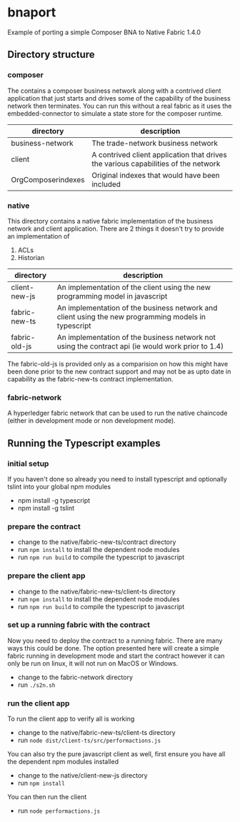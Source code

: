 # bnaport
Example of porting a simple Composer BNA to Native Fabric 1.4.0

## Directory structure

### composer
The contains a composer business network along with a contrived client application that just starts and drives some of the capability of the business network then terminates. You can run this without a real fabric as it uses the embedded-connector to simulate a state store for the composer runtime.

| directory | description |
| --------- | ----------- |
| business-network | The trade-network business network |
| client | A contrived client application that drives the various capabilities of the network |
| OrgComposerindexes | Original indexes that would have been included |

### native
This directory contains a native fabric implementation of the business network and client application. There are 2 things it doesn't try to provide an implementation of
1. ACLs
2. Historian

| directory | description |
| --------- | ----------- |
| client-new-js | An implementation of the client using the new programming model in javascript |
| fabric-new-ts | An implementation of the business network and client using the new programming models in typescript |
| fabric-old-js | An implementation of the business network not using the contract api (ie would work prior to 1.4) |

The fabric-old-js is provided only as a comparision on how this might have been done prior to the new contract support and may not be as upto date in capability as the fabric-new-ts contract implementation.


### fabric-network
A hyperledger fabric network that can be used to run the native chaincode (either in development mode or non development mode). 

## Running the Typescript examples

### initial setup
If you haven't done so already you need to install typescript and optionally tslint into your global npm modules
- npm install -g typescript
- npm install -g tslint

### prepare the contract 
- change to the native/fabric-new-ts/contract directory
- run `npm install` to install the dependent node modules
- run `npm run build` to compile the typescript to javascript

### prepare the client app
- change to the native/fabric-new-ts/client-ts directory
- run `npm install` to install the dependent node modules
- run `npm run build` to compile the typescript to javascript

### set up a running fabric with the contract
Now you need to deploy the contract to a running fabric. There are many ways this could be done. The option presented here will create a simple fabric running in development mode and start the contract however it can only be run on linux, it will not run on MacOS or Windows.
- change to the fabric-network directory
- run `./s2n.sh`

### run the client app
To run the client app to verify all is working
- change to the native/fabric-new-ts/client-ts directory
- run `node dist/client-ts/src/performactions.js`

You can also try the pure javascript client as well, first ensure you have all the dependent npm modules installed
- change to the native/client-new-js directory
- run `npm install`

You can then run the client
- run `node performactions.js`
